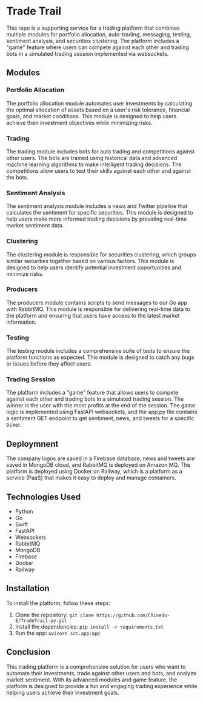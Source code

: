 # Trade Trail

This repo is a supporting service for a trading platform that combines multiple modules for portfolio allocation, auto-trading, messaging, testing, sentiment analysis, and securities clustering. The platform includes a "game" feature where users can compete against each other and trading bots in a simulated trading session implemented via websockets.


## Modules
### Portfolio Allocation
The portfolio allocation module automates user investments by calculating the optimal allocation of assets based on a user's risk tolerance, financial goals, and market conditions. This module is designed to help users achieve their investment objectives while minimizing risks.
### Trading
The trading module includes bots for auto trading and competitions against other users. The bots are trained using historical data and advanced machine learning algorithms to make intelligent trading decisions. The competitions allow users to test their skills against each other and against the bots.
### Sentiment Analysis
The sentiment analysis module includes a news and Twitter pipeline that calculates the sentiment for specific securities. This module is designed to help users make more informed trading decisions by providing real-time market sentiment data.
### Clustering
The clustering module is responsible for securities clustering, which groups similar securities together based on various factors. This module is designed to help users identify potential investment opportunities and minimize risks.
### Producers
The producers module contains scripts to send messages to our Go app with RabbitMQ. This module is responsible for delivering real-time data to the platform and ensuring that users have access to the latest market information.
### Testing
The testing module includes a comprehensive suite of tests to ensure the platform functions as expected. This module is designed to catch any bugs or issues before they affect users.
### Trading Session
The platform includes a "game" feature that allows users to compete against each other and trading bots in a simulated trading session. The winner is the user with the most profits at the end of the session. The game logic is implemented using FastAPI websockets, and the app.py file contains a sentiment GET endpoint to get sentiment, news, and tweets for a specific ticker.

## Deploymnent
The company logos are saved in a Firebase database, news and tweets are saved in MongoDB cloud, and RabbitMQ is deployed on Amazon MQ. The platform is deployed using Docker on Railway, which is a platform as a service (PaaS) that makes it easy to deploy and manage containers.
## Technologies Used
- Python
- Go
- Swift
- FastAPI
- Websockets
- RabbitMQ
- MongoDB
- Firebase
- Docker
- Railway
## Installation
To install the platform, follow these steps:

1. Clone the repository: `git clone https://github.com/Chinedu-E/TradeTrail-py.git`
2. Install the dependencies: `pip install -r requirements.txt`
3. Run the app: `uvicorn src.app:app`
## Conclusion
This trading platform is a comprehensive solution for users who want to automate their investments, trade against other users and bots, and analyze market sentiment. With its advanced modules and game feature, the platform is designed to provide a fun and engaging trading experience while helping users achieve their investment goals.